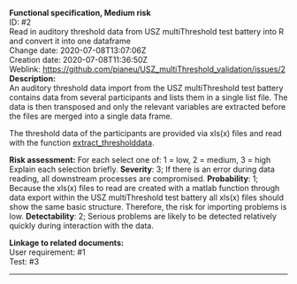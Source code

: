 **Functional specification, Medium risk**  
ID: #2  
Read in auditory threshold data from USZ multiThreshold test battery into R and convert it into one dataframe  
Change date: 2020-07-08T13:07:06Z  
Creation date: 2020-07-08T11:36:50Z  
Weblink: https://github.com/pianeu/USZ_multiThreshold_validation/issues/2  
**Description:**  
An auditory threshold data import from the USZ multiThreshold test battery contains data from several participants and lists them in a single list file. The data is then transposed and only the relevant variables are extracted before the files are merged into a single data frame. 

The threshold data of the participants are provided via xls(x) files and read with the function [extract_thresholddata](https://github.com/pianeu/USZ_multiThreshold/blob/master/auddata/R/extract_thresholddata.R).

**Risk assessment:**
For each select one of: 1 = low, 2 = medium, 3 = high
Explain each selection briefly.
**Severity**: 3; If there is an error during data reading, all downstream processes are compromised.
**Probability**: 1; Because the xls(x) files to read are created with a matlab function through data export within the USZ multiThreshold test battery all xls(x) files should show the same basic structure. Therefore, the risk for importing problems is low. 
**Detectability**: 2; Serious problems are likely to be detected relatively quickly during interaction with the data.

**Linkage to related documents:**  
User requirement: #1  
Test: #3 



---
